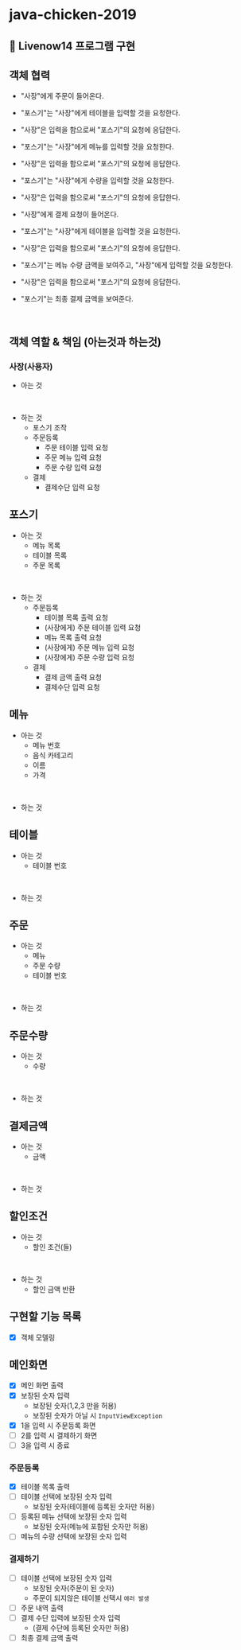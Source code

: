 # java-chicken-2019

## 📌 Livenow14 프로그램 구현

## 객체 협력 
- "사장"에게 주문이 들어온다.
- "포스기"는 "사장"에게 테이블을 입력할 것을 요청한다.
- "사장"은 입력을 함으로써 "포스기"의 요청에 응답한다.
- "포스기"는 "사장"에게 메뉴를 입력할 것을 요청한다.
- "사장"은 입력을 함으로써 "포스기"의 요청에 응답한다.
- "포스기"는 "사장"에게 수량을 입력할 것을 요청한다.
- "사장"은 입력을 함으로써 "포스기"의 요청에 응답한다.

- "사장"에게 결제 요청이 들어온다.
- "포스기"는 "사장"에게 테이블을 입력할 것을 요청한다.
- "사장"은 입력을 함으로써 "포스기"의 요청에 응답한다.
- "포스기"는 메뉴 수량 금액을 보여주고, "사장"에게 입력할 것을 요청한다. 
- "사장"은 입력을 함으로써 "포스기"의 요청에 응답한다.
- "포스기"는 최종 결제 금액을 보여준다. 

<br>

## 객체 역할 & 책임 (아는것과 하는것)
### **사장(사용자)**
- 아는 것

<br>

- 하는 것 
    - 포스기 조작
    - 주문등록
        - 주문 테이블 입력 요청
        - 주문 메뉴 입력 요청
        - 주문 수량 입력 요청
    - 결제
        - 결제수단 입력 요청

## **포스기**
- 아는 것
    - 메뉴 목록
    - 테이블 목록
    - 주문 목록
    
<br>

- 하는 것
    - 주문등록
        - 테이블 목록 출력 요청
        - (사장에게) 주문 테이블 입력 요청
        - 메뉴 목록 출력 요청   
        - (사장에게) 주문 메뉴 입력 요청
        - (사장에게) 주문 수량 입력 요청
    - 결제
        - 결제 금액 출력 요청
        - 결제수단 입력 요청

## **메뉴**
- 아는 것
    - 메뉴 번호
    - 음식 카테고리
    - 이름
    - 가격
<br>

- 하는 것 

## **테이블**
- 아는 것
    - 테이블 번호

<br>

- 하는 것

## **주문**
 - 아는 것
     - 메뉴
     - 주문 수량
     - 테이블 번호
 
 <br>
 
 - 하는 것

## **주문수량**
- 아는 것
    - 수량
<br>

- 하는 것 

## **결제금액**
- 아는 것
    - 금액 
<br>

- 하는 것 

## **할인조건**
- 아는 것
    - 할인 조건(들)
<br>

- 하는 것 
    - 할인 금액 반환

## 구현할 기능 목록
- [x] 객체 모델링
## **메인화면**
- [x] 메인 화면 출력
- [x] 보장된 숫자 입력
    - 보장된 숫자(1,2,3 만을 허용)
    - 보장된 숫자가 아닐 시 `InputViewException`
- [x] 1을 입력 시 주문등록 화면 
- [ ] 2를 입력 시 결제하기 화면
- [ ] 3을 입력 시 종료

### **주문등록**
- [x] 테이블 목록 출력
- [ ] 테이블 선택에 보장된 숫자 입력
    - 보장된 숫자(테이블에 등록된 숫자만 허용)
- [ ] 등록된 메뉴 선택에 보장된 숫자 입력
    - 보장된 숫자(메뉴에 포함된 숫자만 허용)
- [ ] 메뉴의 수량 선택에 보장된 숫자 입력

### **결제하기**
- [ ] 테이블 선택에 보장된 숫자 입력
    - 보장된 숫자(주문이 된 숫자)
    - 주문이 되지않은 테이블 선택시 `에러 발생`
- [ ] 주문 내역 출력
- [ ] 결제 수단 입력에 보장된 숫자 입력
    - (결제 수단에 등록된 숫자만 허용)
- [ ] 최종 결제 금액 출력